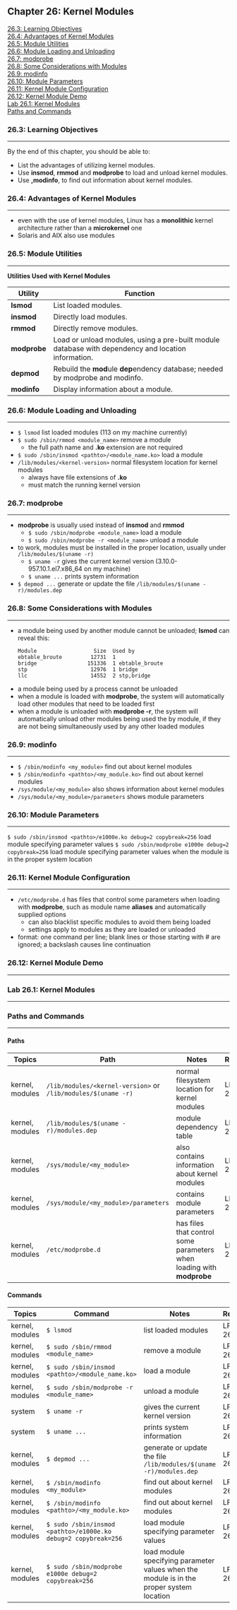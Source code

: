 Chapter 26: Kernel Modules
--------------------------
  
[26.3: Learning Objectives](#263-learning-objectives)  
[26.4: Advantages of Kernel Modules](#264-advantages-of-kernel-modules)  
[26.5: Module Utilities](#265-module-utilities)  
[26.6: Module Loading and Unloading](#266-module-loading-and-unloading)  
[26.7: modprobe](#267-modprobe)  
[26.8: Some Considerations with Modules](#268-some-considerations-with-modules)  
[26.9: modinfo](#269-modinfo)  
[26.10: Module Parameters](#2610-module-parameters)  
[26.11: Kernel Module Configuration](#2611-kernel-module-configuration)  
[26.12: Kernel Module Demo](#2612-kernel-module-demo)  
[Lab 26.1: Kernel Modules](#lab-261-kernel-modules)  
[Paths and Commands](#paths-and-commands)  
  
### 26.3: Learning Objectives
----
By the end of this chapter, you should be able to:
* List the advantages of utilizing kernel modules.
* Use **insmod**, **rmmod** and **modprobe** to load and unload kernel modules.
* Use **,modinfo**, to find out information about kernel modules. 

### 26.4: Advantages of Kernel Modules
----
* even with the use of kernel modules, Linux has a **monolithic** kernel architecture rather than a **microkernel** one
* Solaris and AIX also use modules

### 26.5: Module Utilities
----
**Utilities Used with Kernel Modules**

Utility      | Function
-------      | --------
**lsmod**    | List loaded modules.
**insmod**   | Directly load modules.
**rmmod**    | Directly remove modules.
**modprobe** | Load or unload modules, using a pre-built module database with dependency and location information.
**depmod**   | Rebuild the **mod**ule **dep**endency database; needed by modprobe and modinfo.
**modinfo**  | Display information about a module.
  
### 26.6: Module Loading and Unloading
----
* `$ lsmod` list loaded modules (113 on my machine currently)
* `$ sudo /sbin/rmmod <module_name>` remove a module
    * the full path name and **.ko** extension are not required
* `$ sudo /sbin/insmod <pathto>/<module_name.ko>` load a module
* `/lib/modules/<kernel-version>` normal filesystem location for kernel modules
    * always have file extensions of **.ko**
    * must match the running kernel version

### 26.7: modprobe
----
* **modprobe** is usually used instead of **insmod** and **rmmod**
    * `$ sudo /sbin/modprobe <module_name>` load a module
    * `$ sudo /sbin/modprobe -r <module_name>` unload a module
* to work, modules must be installed in the proper location, usually under `/lib/modules/$(uname -r)`
    * `$ uname -r` gives the current kernel version (3.10.0-957.10.1.el7.x86_64 on my machine)
    * `$ uname ...` prints system information
* `$ depmod ...` generate or update the file `/lib/modules/$(uname -r)/modules.dep`

### 26.8: Some Considerations with Modules
----
* a module being used by another module cannot be unloaded; **lsmod** can reveal this:
    ```
    Module                  Size  Used by
    ebtable_broute         12731  1 
    bridge                151336  1 ebtable_broute
    stp                    12976  1 bridge
    llc                    14552  2 stp,bridge
    ```
* a module being used by a process cannot be unloaded
* when a module is loaded with **modprobe**, the system will automatically load other modules that need to be loaded first
* when a module is unloaded with **modprobe -r**, the system will automatically unload other modules being used the by module, if they are not being simultaneously used by any other loaded modules

### 26.9: modinfo
----
* `$ /sbin/modinfo <my_module>` find out about kernel modules
* `$ /sbin/modinfo <pathto>/<my_module.ko>` find out about kernel modules
* `/sys/module/<my_module>` also shows information about kernel modules
* `/sys/module/<my_module>/parameters` shows module parameters

### 26.10: Module Parameters
----
`$ sudo /sbin/insmod <pathto>/e1000e.ko debug=2 copybreak=256` load module specifying parameter values
`$ sudo /sbin/modprobe e1000e debug=2 copybreak=256` load module specifying parameter values when the module is in the proper system location

### 26.11: Kernel Module Configuration
----
* `/etc/modprobe.d` has files that control some parameters when loading with **modprobe**, such as module name **aliases** and automatically supplied options
    * can also blacklist specific modules to avoid them being loaded
    * settings apply to modules as they are loaded or unloaded
* format: one command per line; blank lines or those starting with # are ignored; a backslash causes line continuation

### 26.12: Kernel Module Demo
----

### Lab 26.1: Kernel Modules
----

### Paths and Commands
----
  
#### Paths  

Topics | Path | Notes | Reference
------ | ---- | ----- | ---------
kernel, modules | `/lib/modules/<kernel-version>` or `/lib/modules/$(uname -r)` | normal filesystem location for kernel modules | LFS201 26.6
kernel, modules | `/lib/modules/$(uname -r)/modules.dep` | module dependency table | LFS201 26.7
kernel, modules | `/sys/module/<my_module>` | also contains information about kernel modules | LFS201 26.9
kernel, modules | `/sys/module/<my_module>/parameters` | contains module parameters | LFS201 26.9
kernel, modules | `/etc/modprobe.d` | has files that control some parameters when loading with **modprobe** | LFS201 26.11

#### Commands  

Topics | Command | Notes | Reference
------ | ------- | ----- | ---------
kernel, modules | `$ lsmod` | list loaded modules | LFS201 26.6
kernel, modules | `$ sudo /sbin/rmmod <module_name>` | remove a module | LFS201 26.6
kernel, modules | `$ sudo /sbin/insmod <pathto>/<module_name.ko>` | load a module | LFS201 26.6
kernel, modules | `$ sudo /sbin/modprobe -r <module_name>` | unload a module | LFS201 26.7
system | `$ uname -r` | gives the current kernel version  | LFS201 26.7
system | `$ uname ...` | prints system information | LFS201 26.7
kernel, modules | `$ depmod ...` | generate or update the file `/lib/modules/$(uname -r)/modules.dep` | LFS201 26.7
kernel, modules | `$ /sbin/modinfo <my_module>` | find out about kernel modules | LFS201 26.9
kernel, modules | `$ /sbin/modinfo <pathto>/<my_module.ko>` | find out about kernel modules | LFS201 26.9
kernel, modules | `$ sudo /sbin/insmod <pathto>/e1000e.ko debug=2 copybreak=256` | load module specifying parameter values | LFS201 26.10
kernel, modules | `$ sudo /sbin/modprobe e1000e debug=2 copybreak=256` | load module specifying parameter values when the module is in the proper system location | LFS201 26.10
